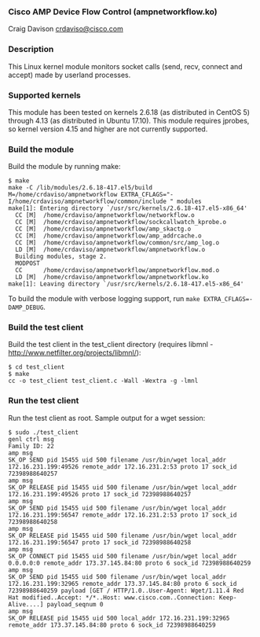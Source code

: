 ### Cisco AMP Device Flow Control (ampnetworkflow.ko)

Craig Davison <crdaviso@cisco.com>

### Description

This Linux kernel module monitors socket calls (send, recv, connect and accept)
made by userland processes.

### Supported kernels

This module has been tested on kernels 2.6.18 (as distributed in CentOS 5)
through 4.13 (as distributed in Ubuntu 17.10). This module requires jprobes, so
kernel version 4.15 and higher are not currently supported.

### Build the module

Build the module by running make:

```
$ make
make -C /lib/modules/2.6.18-417.el5/build M=/home/crdaviso/ampnetworkflow EXTRA_CFLAGS="-I/home/crdaviso/ampnetworkflow/common/include " modules
make[1]: Entering directory `/usr/src/kernels/2.6.18-417.el5-x86_64'
  CC [M]  /home/crdaviso/ampnetworkflow/networkflow.o
  CC [M]  /home/crdaviso/ampnetworkflow/sockcallwatch_kprobe.o
  CC [M]  /home/crdaviso/ampnetworkflow/amp_skactg.o
  CC [M]  /home/crdaviso/ampnetworkflow/amp_addrcache.o
  CC [M]  /home/crdaviso/ampnetworkflow/common/src/amp_log.o
  LD [M]  /home/crdaviso/ampnetworkflow/ampnetworkflow.o
  Building modules, stage 2.
  MODPOST
  CC      /home/crdaviso/ampnetworkflow/ampnetworkflow.mod.o
  LD [M]  /home/crdaviso/ampnetworkflow/ampnetworkflow.ko
make[1]: Leaving directory `/usr/src/kernels/2.6.18-417.el5-x86_64'
```

To build the module with verbose logging support, run
`make EXTRA_CFLAGS=-DAMP_DEBUG`.

### Build the test client

Build the test client in the test_client directory
(requires libmnl - http://www.netfilter.org/projects/libmnl/):

```
$ cd test_client
$ make
cc -o test_client test_client.c -Wall -Wextra -g -lmnl
```

### Run the test client

Run the test client as root. Sample output for a wget session:

```
$ sudo ./test_client
genl ctrl msg
Family ID: 22
amp msg
SK_OP SEND pid 15455 uid 500 filename /usr/bin/wget local_addr 172.16.231.199:49526 remote_addr 172.16.231.2:53 proto 17 sock_id 72398988640257
amp msg
SK_OP RELEASE pid 15455 uid 500 filename /usr/bin/wget local_addr 172.16.231.199:49526 proto 17 sock_id 72398988640257
amp msg
SK_OP SEND pid 15455 uid 500 filename /usr/bin/wget local_addr 172.16.231.199:56547 remote_addr 172.16.231.2:53 proto 17 sock_id 72398988640258
amp msg
SK_OP RELEASE pid 15455 uid 500 filename /usr/bin/wget local_addr 172.16.231.199:56547 proto 17 sock_id 72398988640258
amp msg
SK_OP CONNECT pid 15455 uid 500 filename /usr/bin/wget local_addr 0.0.0.0:0 remote_addr 173.37.145.84:80 proto 6 sock_id 72398988640259
amp msg
SK_OP SEND pid 15455 uid 500 filename /usr/bin/wget local_addr 172.16.231.199:32965 remote_addr 173.37.145.84:80 proto 6 sock_id 72398988640259 payload [GET / HTTP/1.0..User-Agent: Wget/1.11.4 Red Hat modified..Accept: */*..Host: www.cisco.com..Connection: Keep-Alive....] payload_seqnum 0
amp msg
SK_OP RELEASE pid 15455 uid 500 local_addr 172.16.231.199:32965 remote_addr 173.37.145.84:80 proto 6 sock_id 72398988640259
```

